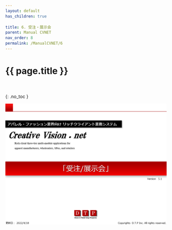 ```yaml
---
layout: default
has_children: true

title: 6. 受注・展示会
parent: Manual CVNET
nav_order: 8
permalink: /ManualCVNET/6
---
```


# {{ page.title }}　<br/><br/>

{: .no_toc }


<a href="/img/Jyucyutenjikai/J1.PNG" target="_blank">
<img src="/img/Jyucyutenjikai/J1.PNG" alt="login image"></a>